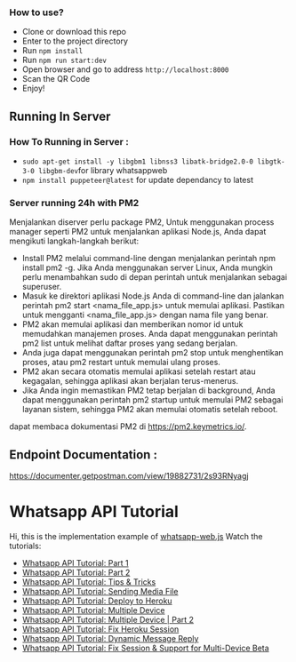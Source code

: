 ### How to use?

- Clone or download this repo
- Enter to the project directory
- Run `npm install`
- Run `npm run start:dev`
- Open browser and go to address `http://localhost:8000`
- Scan the QR Code
- Enjoy!

## Running In Server

### How To Running in Server :
- `sudo apt-get install -y libgbm1 libnss3 libatk-bridge2.0-0 libgtk-3-0 libgbm-dev`for library whatsappweb
- `npm install puppeteer@latest` for update dependancy to latest

### Server running 24h with PM2
Menjalankan diserver perlu package PM2, Untuk menggunakan process manager seperti PM2 untuk menjalankan aplikasi Node.js, Anda dapat mengikuti langkah-langkah berikut:

- Install PM2 melalui command-line dengan menjalankan perintah npm install pm2 -g. Jika Anda menggunakan server Linux, Anda mungkin perlu menambahkan sudo di depan perintah untuk menjalankan sebagai superuser.
- Masuk ke direktori aplikasi Node.js Anda di command-line dan jalankan perintah pm2 start <nama_file_app.js> untuk memulai aplikasi. Pastikan untuk mengganti <nama_file_app.js> dengan nama file yang benar.
- PM2 akan memulai aplikasi dan memberikan nomor id untuk memudahkan manajemen proses. Anda dapat menggunakan perintah pm2 list untuk melihat daftar proses yang sedang berjalan.
- Anda juga dapat menggunakan perintah pm2 stop <id> untuk menghentikan proses, atau pm2 restart <id> untuk memulai ulang proses.
- PM2 akan secara otomatis memulai aplikasi setelah restart atau kegagalan, sehingga aplikasi akan berjalan terus-menerus.
- Jika Anda ingin memastikan PM2 tetap berjalan di background, Anda dapat menggunakan perintah pm2 startup untuk memulai PM2 sebagai layanan sistem, sehingga PM2 akan memulai otomatis setelah reboot.

dapat membaca dokumentasi PM2 di https://pm2.keymetrics.io/.

## Endpoint Documentation : 
https://documenter.getpostman.com/view/19882731/2s93RNyagj


# Whatsapp API Tutorial
Hi, this is the implementation example of <a href="https://github.com/pedroslopez/whatsapp-web.js">whatsapp-web.js</a>
Watch the tutorials:

- <a href="https://youtu.be/IRRiN2ZQDc8">Whatsapp API Tutorial: Part 1</a>
- <a href="https://youtu.be/hYpRQ_FE1JI">Whatsapp API Tutorial: Part 2</a>
- <a href="https://youtu.be/uBu7Zfba1zA">Whatsapp API Tutorial: Tips & Tricks</a>
- <a href="https://youtu.be/ksVBXF-6Jtc">Whatsapp API Tutorial: Sending Media File</a>
- <a href="https://youtu.be/uSzjbuaHexk">Whatsapp API Tutorial: Deploy to Heroku</a>
- <a href="https://youtu.be/5VfM9PvrYcE">Whatsapp API Tutorial: Multiple Device</a>
- <a href="https://youtu.be/Cq8ru8iKAVk">Whatsapp API Tutorial: Multiple Device | Part 2</a>
- <a href="https://youtu.be/bgxxUWqW6WU">Whatsapp API Tutorial: Fix Heroku Session</a>
- <a href="https://youtu.be/iode8kstDYQ">Whatsapp API Tutorial: Dynamic Message Reply</a>
- <a href="https://youtu.be/PF_MWklEQpM">Whatsapp API Tutorial: Fix Session & Support for Multi-Device Beta</a>